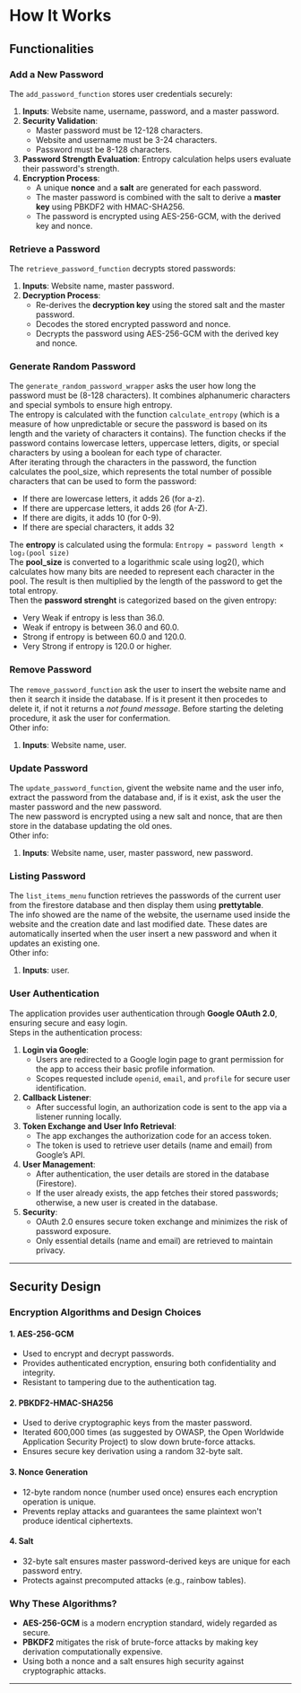 # How It Works

## Functionalities

### Add a New Password
The `add_password_function` stores user credentials securely:
1. **Inputs**: Website name, username, password, and a master password.
2. **Security Validation**:
   - Master password must be 12-128 characters.
   - Website and username must be 3-24 characters.
   - Password must be 8-128 characters.
3. **Password Strength Evaluation**: Entropy calculation helps users evaluate their password's strength.
4. **Encryption Process**:
   - A unique **nonce** and a **salt** are generated for each password.
   - The master password is combined with the salt to derive a **master key** using PBKDF2 with HMAC-SHA256.
   - The password is encrypted using AES-256-GCM, with the derived key and nonce.

### Retrieve a Password
The `retrieve_password_function` decrypts stored passwords:
1. **Inputs**: Website name, master password.
2. **Decryption Process**:
   - Re-derives the **decryption key** using the stored salt and the master password.
   - Decodes the stored encrypted password and nonce.
   - Decrypts the password using AES-256-GCM with the derived key and nonce.

### Generate Random Password
The `generate_random_password_wrapper` asks the user how long the password must be (8-128 characters). It combines alphanumeric characters and special symbols to ensure high entropy.\
The entropy is calculated with the function `calculate_entropy` (which is a measure of how unpredictable or secure the password is based on its length and the variety of characters it contains). The function checks if the password contains lowercase letters, uppercase letters, digits, or special characters by using a boolean for each type of character. \
After iterating through the characters in the password, the function calculates the pool_size, which represents the total number of possible characters that can be used to form the password:
- If there are lowercase letters, it adds 26 (for a-z).
- If there are uppercase letters, it adds 26 (for A-Z).
- If there are digits, it adds 10 (for 0-9).
- If there are special characters, it adds 32

The **entropy** is calculated using the formula: `Entropy = password length × log₂(pool size)`\
The **pool_size** is converted to a logarithmic scale using log2(), which calculates how many bits are needed to represent each character in the pool. The result is then multiplied by the length of the password to get the total entropy.\
Then the **password strenght** is categorized based on the given entropy:
- Very Weak if entropy is less than 36.0.
- Weak if entropy is between 36.0 and 60.0.
- Strong if entropy is between 60.0 and 120.0.
- Very Strong if entropy is 120.0 or higher.

### Remove Password
The `remove_password_function` ask the user to insert the website name and then it search it inside the database. If is it present it then procedes to delete it, if not it returns a *not found message*.
Before starting the deleting procedure, it ask the user for confermation.\
Other info:
1. **Inputs**: Website name, user. 


### Update Password
The `update_password_function`, givent the website name and the user info, extract the password from the database and, if is it exist, ask the user the master password and the new password.\
The new password is encrypted using a new salt and nonce, that are then store in the database updating the old ones.\
Other info:
1. **Inputs**: Website name, user, master password, new password.

### Listing Password
The `list_items_menu` function retrieves the passwords of the current user from the firestore database and then display them using **prettytable**.\
The info showed are the name of the website, the username used inside the website and the creation date and last modified date. These dates are automatically inserted when the user insert a new password and when it updates an existing one.\
Other info:
1. **Inputs**: user.


### User Authentication
The application provides user authentication through **Google OAuth 2.0**, ensuring secure and easy login.  
Steps in the authentication process:
1. **Login via Google**:
   - Users are redirected to a Google login page to grant permission for the app to access their basic profile information.
   - Scopes requested include `openid`, `email`, and `profile` for secure user identification.
2. **Callback Listener**:
   - After successful login, an authorization code is sent to the app via a listener running locally.
3. **Token Exchange and User Info Retrieval**:
   - The app exchanges the authorization code for an access token.
   - The token is used to retrieve user details (name and email) from Google’s API.
4. **User Management**:
   - After authentication, the user details are stored in the database (Firestore).
   - If the user already exists, the app fetches their stored passwords; otherwise, a new user is created in the database.
5. **Security**:
   - OAuth 2.0 ensures secure token exchange and minimizes the risk of password exposure.
   - Only essential details (name and email) are retrieved to maintain privacy.

---

## Security Design

### Encryption Algorithms and Design Choices

#### 1. **AES-256-GCM**
- Used to encrypt and decrypt passwords.
- Provides authenticated encryption, ensuring both confidentiality and integrity.
- Resistant to tampering due to the authentication tag.

#### 2. **PBKDF2-HMAC-SHA256**
- Used to derive cryptographic keys from the master password.
- Iterated 600,000 times (as suggested by OWASP, the Open Worldwide Application Security Project) to slow down brute-force attacks.
- Ensures secure key derivation using a random 32-byte salt.

#### 3. **Nonce Generation**
- 12-byte random nonce (number used once) ensures each encryption operation is unique.
- Prevents replay attacks and guarantees the same plaintext won't produce identical ciphertexts.

#### 4. **Salt**
- 32-byte salt ensures master password-derived keys are unique for each password entry.
- Protects against precomputed attacks (e.g., rainbow tables).

### Why These Algorithms?
- **AES-256-GCM** is a modern encryption standard, widely regarded as secure.
- **PBKDF2** mitigates the risk of brute-force attacks by making key derivation computationally expensive.
- Using both a nonce and a salt ensures high security against cryptographic attacks.

---
